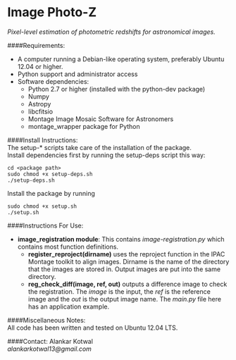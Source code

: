 Image Photo-Z
=============

_Pixel-level estimation of photometric redshifts for astronomical images._


####Requirements:
* A computer running a Debian-like operating system, preferably Ubuntu 12.04 or higher.
* Python support and administrator access
* Software dependencies:
  * Python 2.7 or higher (installed with the python-dev package)
  * Numpy
  * Astropy
  * libcfitsio
  * Montage Image Mosaic Software for Astronomers
  * montage_wrapper package for Python

####Install Instructions:  
The setup-* scripts take care of the installation of the package.  
Install dependencies first by running the setup-deps script this way:

    cd <package path> 
    sudo chmod +x setup-deps.sh
    ./setup-deps.sh

Install the package by running

    sudo chmod +x setup.sh
    ./setup.sh

####Instructions For Use:  
* **image_registration module**: This contains _image-registration.py_ which contains most function definitions.  
  * **register_reproject(dirname)** uses the reproject function in the IPAC Montage toolkit to align images. Dirname is the name of the directory that the images are stored in. Output images are put into the same directory.
  * **reg_check_diff(image, ref, out)** outputs a difference image to check the registration. The _image_ is the input, the _ref_ is the reference image and the _out_ is the output image name.
  The _main.py_ file here has an application example.

####Miscellaneous Notes:  
All code has been written and tested on Ubuntu 12.04 LTS.  

####Contact:
Alankar Kotwal  
_alankarkotwal13@gmail.com_
